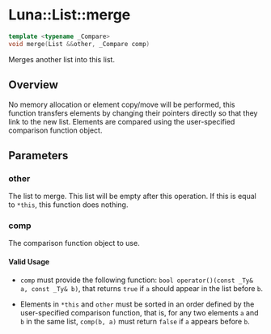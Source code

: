 # Luna::List::merge

```c++
template <typename _Compare>
void merge(List &&other, _Compare comp)
```

Merges another list into this list. 

## Overview
No memory allocation or element copy/move will be performed, this function transfers elements by changing their pointers directly so that they link to the new list. Elements are compared using the user-specified comparison function object. 

## Parameters
### other
The list to merge. This list will be empty after this operation. If this is equal to `*this`, this function does nothing. 

### comp
The comparison function object to use. 

#### Valid Usage
* `comp` must provide the following function: `bool operator()(const _Ty& a, const _Ty& b)`, that returns `true` if `a` should appear in the list before `b`.

* Elements in `*this` and `other` must be sorted in an order defined by the user-specified comparison function, that is, for any two elements `a` and `b` in the same list, `comp(b, a)` must return `false` if `a` appears before `b`. 

